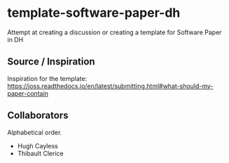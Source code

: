 # template-software-paper-dh
Attempt at creating a discussion or creating a template for Software Paper in DH

## Source / Inspiration
Inspiration for the template:
https://joss.readthedocs.io/en/latest/submitting.html#what-should-my-paper-contain 

## Collaborators

Alphabetical order.

- Hugh Cayless
- Thibault Clerice
